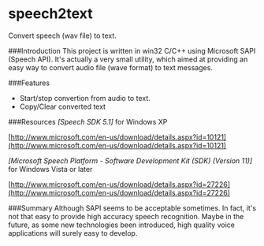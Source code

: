 speech2text
===========

Convert speech (wav file) to text.

###Introduction
This project is written in win32 C/C++ using Microsoft SAPI (Speech API).
It's actually a very small utility, which aimed at providing an easy way to 
convert audio file (wave format) to text messages.

###Features
- Start/stop convertion from audio to text.
- Copy/Clear converted text

###Resources
*[Speech SDK 5.1]*
for Windows XP

[http://www.microsoft.com/en-us/download/details.aspx?id=10121](http://www.microsoft.com/en-us/download/details.aspx?id=10121)

*[Microsoft Speech Platform - Software Development Kit (SDK) (Version 11)]*
for Windows Vista or later

[http://www.microsoft.com/en-us/download/details.aspx?id=27226](http://www.microsoft.com/en-us/download/details.aspx?id=27226)

###Summary
Although SAPI seems to be acceptable sometimes. In fact, it's not that easy 
to provide high accuracy speech recognition. Maybe in the future, as some new 
technologies been introduced, high quality voice applications will surely easy 
to develop.